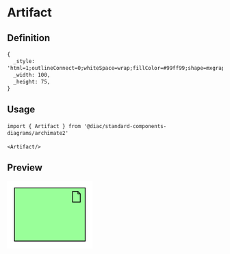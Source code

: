 # Artifact

## Definition

```
{
  _style: 'html=1;outlineConnect=0;whiteSpace=wrap;fillColor=#99ff99;shape=mxgraph.archimate.application;appType=artifact',
  _width: 100,
  _height: 75,
}
```

## Usage

```
import { Artifact } from '@diac/standard-components-diagrams/archimate2'

<Artifact/>
```

## Preview

<img src="./artifact.png" width="200"/>
